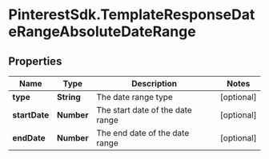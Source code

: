 # PinterestSdk.TemplateResponseDateRangeAbsoluteDateRange

## Properties

Name | Type | Description | Notes
------------ | ------------- | ------------- | -------------
**type** | **String** | The date range type | [optional] 
**startDate** | **Number** | The start date of the date range | [optional] 
**endDate** | **Number** | The end date of the date range | [optional] 



